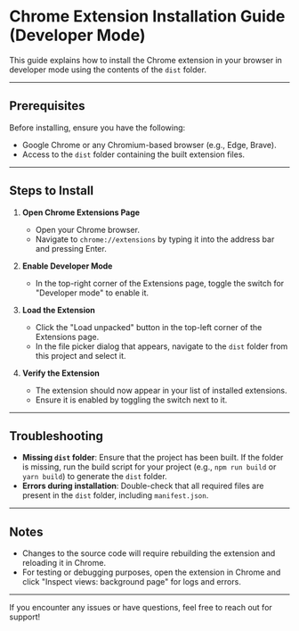 # Chrome Extension Installation Guide (Developer Mode)

This guide explains how to install the Chrome extension in your browser in developer mode using the contents of the `dist` folder.

---

## Prerequisites

Before installing, ensure you have the following:
- Google Chrome or any Chromium-based browser (e.g., Edge, Brave).
- Access to the `dist` folder containing the built extension files.

---

## Steps to Install

1. **Open Chrome Extensions Page**
   - Open your Chrome browser.
   - Navigate to `chrome://extensions` by typing it into the address bar and pressing Enter.

2. **Enable Developer Mode**
   - In the top-right corner of the Extensions page, toggle the switch for "Developer mode" to enable it.

3. **Load the Extension**
   - Click the "Load unpacked" button in the top-left corner of the Extensions page.
   - In the file picker dialog that appears, navigate to the `dist` folder from this project and select it.

4. **Verify the Extension**
   - The extension should now appear in your list of installed extensions.
   - Ensure it is enabled by toggling the switch next to it.

---

## Troubleshooting

- **Missing `dist` folder**: Ensure that the project has been built. If the folder is missing, run the build script for your project (e.g., `npm run build` or `yarn build`) to generate the `dist` folder.
- **Errors during installation**: Double-check that all required files are present in the `dist` folder, including `manifest.json`.

---

## Notes

- Changes to the source code will require rebuilding the extension and reloading it in Chrome.
- For testing or debugging purposes, open the extension in Chrome and click "Inspect views: background page" for logs and errors.

---

If you encounter any issues or have questions, feel free to reach out for support!
